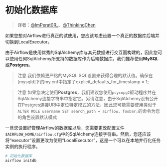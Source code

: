 # 初始化数据库

> 译者：[@ImPerat0R\_](https://github.com/tssujt)、[@ThinkingChen](https://github.com/cdmikechen)

如果您想对Airflow进行真正的试使用，您应该考虑设置一个真正的数据库后端并切换到LocalExecutor。

由于Airflow是使用优秀的SqlAlchemy库与其元数据进行交互而构建的，因此您可以使用任何SqlAlchemy所支持的数据库作为后端数据库。我们推荐使用**MySQL**或**Postgres**。

> 注意
> 我们依赖更严格的MySQL SQL设置来获得合理的默认值。确保在[mysqld]下的my.cnf中指定了explicit_defaults_for_timestamp = 1;

> 注意
> 如果您决定使用**Postgres**，我们建议您使用`psycopg2`驱动程序并在SqlAlchemy连接字符串中指定它。另请注意，由于SqlAlchemy没有公开在Postgres连接URI中定位特定模式的方法，因此您可能需要使用类似于`ALTER ROLE username SET search_path = airflow, foobar;`的命令为您的角色设置默认模式

一旦您设置好管理Airflow的数据库以后，您需要更改配置文件`$AIRFLOW_HOME/airflow.cfg`中的SqlAlchemy连接字符串。然后，您还应该将“executor”设置更改为使用“LocalExecutor”，这是一个可以在本地并行化任务实例的执行程序。

```py
# 初始化数据库
airflow initdb
```
